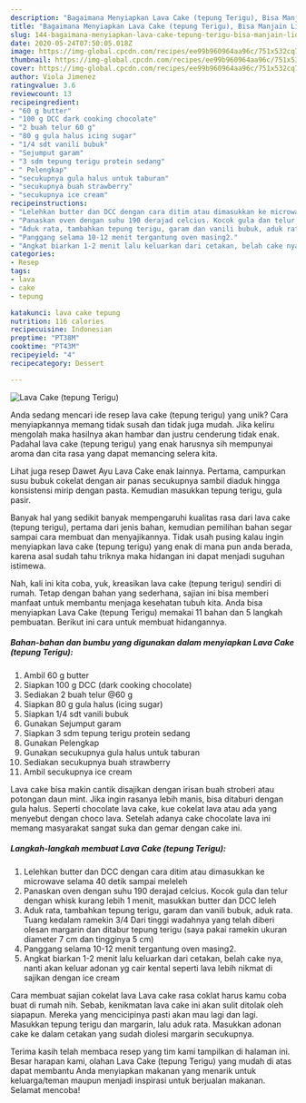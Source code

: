 ```yaml
---
description: "Bagaimana Menyiapkan Lava Cake (tepung Terigu), Bisa Manjain Lidah"
title: "Bagaimana Menyiapkan Lava Cake (tepung Terigu), Bisa Manjain Lidah"
slug: 144-bagaimana-menyiapkan-lava-cake-tepung-terigu-bisa-manjain-lidah
date: 2020-05-24T07:50:05.018Z
image: https://img-global.cpcdn.com/recipes/ee99b960964aa96c/751x532cq70/lava-cake-tepung-terigu-foto-resep-utama.jpg
thumbnail: https://img-global.cpcdn.com/recipes/ee99b960964aa96c/751x532cq70/lava-cake-tepung-terigu-foto-resep-utama.jpg
cover: https://img-global.cpcdn.com/recipes/ee99b960964aa96c/751x532cq70/lava-cake-tepung-terigu-foto-resep-utama.jpg
author: Viola Jimenez
ratingvalue: 3.6
reviewcount: 13
recipeingredient:
- "60 g butter"
- "100 g DCC dark cooking chocolate"
- "2 buah telur 60 g"
- "80 g gula halus icing sugar"
- "1/4 sdt vanili bubuk"
- "Sejumput garam"
- "3 sdm tepung terigu protein sedang"
- " Pelengkap"
- "secukupnya gula halus untuk taburan"
- "secukupnya buah strawberry"
- "secukupnya ice cream"
recipeinstructions:
- "Lelehkan butter dan DCC dengan cara ditim atau dimasukkan ke microwave selama 40 detik sampai meleleh"
- "Panaskan oven dengan suhu 190 derajad celcius. Kocok gula dan telur dengan whisk kurang lebih 1 menit, masukkan butter dan DCC leleh"
- "Aduk rata, tambahkan tepung terigu, garam dan vanili bubuk, aduk rata. Tuang kedalam ramekin 3/4 Dari tinggi wadahnya yang telah diberi olesan margarin dan ditabur tepung terigu (saya pakai ramekin ukuran diameter 7 cm dan tingginya 5 cm)"
- "Panggang selama 10-12 menit tergantung oven masing2."
- "Angkat biarkan 1-2 menit lalu keluarkan dari cetakan, belah cake nya, nanti akan keluar adonan yg cair kental seperti lava lebih nikmat di sajikan dengan ice cream"
categories:
- Resep
tags:
- lava
- cake
- tepung

katakunci: lava cake tepung 
nutrition: 116 calories
recipecuisine: Indonesian
preptime: "PT38M"
cooktime: "PT43M"
recipeyield: "4"
recipecategory: Dessert

---
```



![Lava Cake (tepung Terigu)](https://img-global.cpcdn.com/recipes/ee99b960964aa96c/751x532cq70/lava-cake-tepung-terigu-foto-resep-utama.jpg)

Anda sedang mencari ide resep lava cake (tepung terigu) yang unik? Cara menyiapkannya memang tidak susah dan tidak juga mudah. Jika keliru mengolah maka hasilnya akan hambar dan justru cenderung tidak enak. Padahal lava cake (tepung terigu) yang enak harusnya sih mempunyai aroma dan cita rasa yang dapat memancing selera kita.

Lihat juga resep Dawet Ayu Lava Cake enak lainnya. Pertama, campurkan susu bubuk cokelat dengan air panas secukupnya sambil diaduk hingga konsistensi mirip dengan pasta. Kemudian masukkan tepung terigu, gula pasir.

Banyak hal yang sedikit banyak mempengaruhi kualitas rasa dari lava cake (tepung terigu), pertama dari jenis bahan, kemudian pemilihan bahan segar sampai cara membuat dan menyajikannya. Tidak usah pusing kalau ingin menyiapkan lava cake (tepung terigu) yang enak di mana pun anda berada, karena asal sudah tahu triknya maka hidangan ini dapat menjadi suguhan istimewa.


Nah, kali ini kita coba, yuk, kreasikan lava cake (tepung terigu) sendiri di rumah. Tetap dengan bahan yang sederhana, sajian ini bisa memberi manfaat untuk membantu menjaga kesehatan tubuh kita. Anda bisa menyiapkan Lava Cake (tepung Terigu) memakai 11 bahan dan 5 langkah pembuatan. Berikut ini cara untuk membuat hidangannya.

<!--inarticleads1-->

##### Bahan-bahan dan bumbu yang digunakan dalam menyiapkan Lava Cake (tepung Terigu):

1. Ambil 60 g butter
1. Siapkan 100 g DCC (dark cooking chocolate)
1. Sediakan 2 buah telur @60 g
1. Siapkan 80 g gula halus (icing sugar)
1. Siapkan 1/4 sdt vanili bubuk
1. Gunakan Sejumput garam
1. Siapkan 3 sdm tepung terigu protein sedang
1. Gunakan  Pelengkap
1. Gunakan secukupnya gula halus untuk taburan
1. Sediakan secukupnya buah strawberry
1. Ambil secukupnya ice cream


Lava cake bisa makin cantik disajikan dengan irisan buah stroberi atau potongan daun mint. Jika ingin rasanya lebih manis, bisa ditaburi dengan gula halus. Seperti chocolate lava cake, kue cokelat lava atau ada yang menyebut dengan choco lava. Setelah adanya cake chocolate lava ini memang masyarakat sangat suka dan gemar dengan cake ini. 

<!--inarticleads2-->

##### Langkah-langkah membuat Lava Cake (tepung Terigu):

1. Lelehkan butter dan DCC dengan cara ditim atau dimasukkan ke microwave selama 40 detik sampai meleleh
1. Panaskan oven dengan suhu 190 derajad celcius. Kocok gula dan telur dengan whisk kurang lebih 1 menit, masukkan butter dan DCC leleh
1. Aduk rata, tambahkan tepung terigu, garam dan vanili bubuk, aduk rata. Tuang kedalam ramekin 3/4 Dari tinggi wadahnya yang telah diberi olesan margarin dan ditabur tepung terigu (saya pakai ramekin ukuran diameter 7 cm dan tingginya 5 cm)
1. Panggang selama 10-12 menit tergantung oven masing2.
1. Angkat biarkan 1-2 menit lalu keluarkan dari cetakan, belah cake nya, nanti akan keluar adonan yg cair kental seperti lava lebih nikmat di sajikan dengan ice cream


Cara membuat sajian cokelat lava Lava cake rasa coklat harus kamu coba buat di rumah nih. Sebab, kenikmatan lava cake ini akan sulit ditolak oleh siapapun. Mereka yang mencicipinya pasti akan mau lagi dan lagi. Masukkan tepung terigu dan margarin, lalu aduk rata. Masukkan adonan cake ke dalam cetakan yang sudah diolesi margarin secukupnya. 

Terima kasih telah membaca resep yang tim kami tampilkan di halaman ini. Besar harapan kami, olahan Lava Cake (tepung Terigu) yang mudah di atas dapat membantu Anda menyiapkan makanan yang menarik untuk keluarga/teman maupun menjadi inspirasi untuk berjualan makanan. Selamat mencoba!
